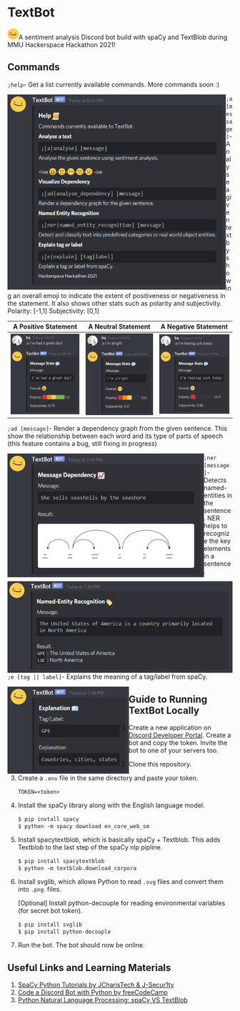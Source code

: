 # TextBot
<img src="assets/ditto.PNG" alt="emoji" height="25">A sentiment analysis Discord bot build with spaCy and TextBlob during MMU Hackerspace Hackathon 2021! 



## Commands

`;help`- Get a list currently available commands. More commands soon :)

<img src="./assets/ss-help.png" alt="help menu" style="zoom:70%;" align="left" />

`;a [message]`- Analyse a given text by showing an overall emoji to indicate the extent of positiveness or negativeness in the statement. It also shows other stats such as polarity and subjectivity.
Polarity: [-1,1] 
Subjectivity: [0,1]

| A Positive Statement                                     | A Neutral Statement                                       | A Negative Statement                                      |
| -------------------------------------------------------- | --------------------------------------------------------- | --------------------------------------------------------- |
| <img src="./assets/ss-a.png" alt="a1" style="zoom:70%;"> | <img src="./assets/ss-a3.png" alt="a3" style="zoom:70%;"> | <img src="./assets/ss-a2.png" alt="a2" style="zoom:70%;"> |

`;ad [message]`- Render a dependency graph from the given sentence. This show the relationship between each word and its type of parts of speech (this feature contains a bug, still fixing in progress)

<img src="./assets/ss-ad.png" alt="Dependency" style="zoom:70%;" align="left" />

`;ner [message]`- Detects named-entities in the sentence. NER helps to recognize the key elements in a sentence.

<img src="./assets/ss-ner.png" alt="named entity recognition" style="zoom:70%;" align="left" />

`;e [tag || label]`- Explains the meaning of a tag/label from spaCy.

<img src="./assets/ss-e.png" alt="explain a tag" style="zoom:70%;" align="left" />



## Guide to Running TextBot Locally

1. Create a new application on [Discord Developer Portal](https://discord.com/developers/applications). Create a bot and copy the token. Invite the bot to one of your servers too.

2. Clone this repository.

3. Create a `.env` file in the same directory and paste your token.

   ```
   TOKEN=<token>
   ```

4. Install the spaCy library along with the English language model.

   ```
   $ pip install spacy
   $ python -m spacy download en_core_web_sm
   ```

5. Install spacytextblob, which is basically spaCy + Textblob. This adds Textblob to the last step of the spaCy nlp pipline.

   ```
   $ pip install spacytextblob   
   $ python -m textblob.download_corpora
   ```

6. Install svglib, which allows Python to read `.svg` files and convert them into `.png`. files.

   [Optional] Install python-decouple for reading environmental variables (for secret bot token).

   ```
   $ pip install svglib
   $ pip install python-decouple 
   ```

7. Run the bot. The bot should now be online. 



## Useful Links and Learning Materials

1. [SpaCy Python Tutorials by JCharisTech & J-Secur1ty](https://youtube.com/playlist?list=PLJ39kWiJXSiz1LK8d_fyxb7FTn4mBYOsD)
2. [Code a Discord Bot with Python by freeCodeCamp](https://www.youtube.com/watch?v=SPTfmiYiuok)
3. [Python Natural Language Processing: spaCy VS TextBlob](https://python.libhunt.com/compare-spacy-vs-textblob)